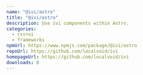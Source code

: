 ```yaml
---
name: "@ivi/astro"
title: "@ivi/astro"
description: Use ivi components within Astro.
categories:
  - css+ui
  - frameworks
npmUrl: https://www.npmjs.com/package/@ivi/astro
repoUrl: https://github.com/localvoid/ivi
homepageUrl: https://github.com/localvoid/ivi
downloads: 8
---
```

